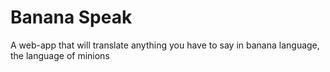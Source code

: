 # Banana Speak
 A web-app that will translate anything you have to say in banana language, the language of minions
